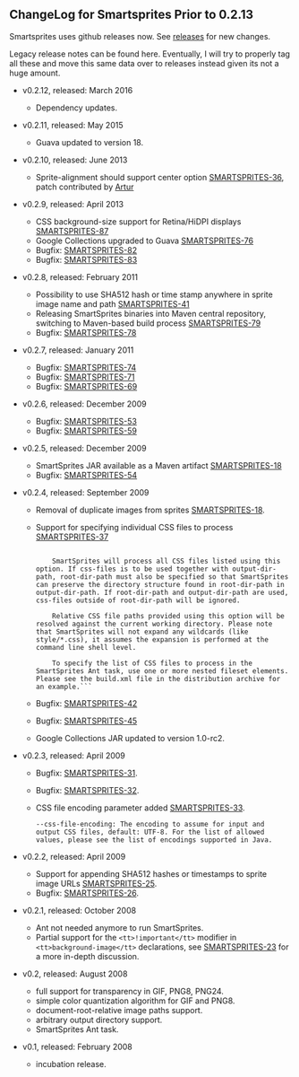 ## ChangeLog for Smartsprites Prior to 0.2.13 ##

Smartsprites uses github releases now.  See [releases](https://github.com/hazendaz/smartsprites/releases) for new changes.

Legacy release notes can be found here.  Eventually, I will try to properly tag all these and move this same data over to releases instead given its not a huge amount.

- v0.2.12, released: March 2016

    - Dependency updates.

- v0.2.11, released: May 2015

    - Guava updated to version 18.

- v0.2.10, released: June 2013

    - Sprite-alignment should support center option [SMARTSPRITES-36](https://issues.carrot2.org/browse/SMARTSPRITES-36), patch contributed by [Artur](https://github.com/Artur-)

- v0.2.9, released: April 2013

    - CSS background-size support for Retina/HiDPI displays [SMARTSPRITES-87](https://issues.carrot2.org/browse/SMARTSPRITES-87)
    - Google Collections upgraded to Guava [SMARTSPRITES-76](https://issues.carrot2.org/browse/SMARTSPRITES-76)
    - Bugfix: [SMARTSPRITES-82](https://issues.carrot2.org/browse/SMARTSPRITES-82)
    - Bugfix: [SMARTSPRITES-83](https://issues.carrot2.org/browse/SMARTSPRITES-83)

- v0.2.8, released: February 2011

    - Possibility to use SHA512 hash or time stamp anywhere in sprite image name and path [SMARTSPRITES-41](https://issues.carrot2.org/browse/SMARTSPRITES-41)
    - Releasing SmartSprites binaries into Maven central repository, switching to Maven-based build process [SMARTSPRITES-79](https://issues.carrot2.org/browse/SMARTSPRITES-79)
    - Bugfix: [SMARTSPRITES-78](https://issues.carrot2.org/browse/SMARTSPRITES-78)

- v0.2.7, released: January 2011

    - Bugfix: [SMARTSPRITES-74](https://issues.carrot2.org/browse/SMARTSPRITES-74)
    - Bugfix: [SMARTSPRITES-71](https://issues.carrot2.org/browse/SMARTSPRITES-71)
    - Bugfix: [SMARTSPRITES-69](https://issues.carrot2.org/browse/SMARTSPRITES-69)


- v0.2.6, released: December 2009

    - Bugfix: [SMARTSPRITES-53](https://issues.carrot2.org/browse/SMARTSPRITES-53)
    - Bugfix: [SMARTSPRITES-59](https://issues.carrot2.org/browse/SMARTSPRITES-59)
      

- v0.2.5, released: December 2009

    - SmartSprites JAR available as a Maven artifact [SMARTSPRITES-18](https://issues.carrot2.org/browse/SMARTSPRITES-49)
    - Bugfix: [SMARTSPRITES-54](https://issues.carrot2.org/browse/SMARTSPRITES-54)

- v0.2.4, released: September 2009

    - Removal of duplicate images from sprites [SMARTSPRITES-18](https://issues.carrot2.org/browse/SMARTSPRITES-18).
    - Support for specifying individual CSS files to process [SMARTSPRITES-37](https://issues.carrot2.org/browse/SMARTSPRITES-37)

        ``` --css-files: paths of CSS files to process, required if root-dir-path not specified, default: not specified.

            SmartSprites will process all CSS files listed using this option. If css-files is to be used together with output-dir-path, root-dir-path must also be specified so that SmartSprites can preserve the directory structure found in root-dir-path in output-dir-path. If root-dir-path and output-dir-path are used, css-files outside of root-dir-path will be ignored.

            Relative CSS file paths provided using this option will be resolved against the current working directory. Please note that SmartSprites will not expand any wildcards (like style/*.css), it assumes the expansion is performed at the command line shell level.

            To specify the list of CSS files to process in the SmartSprites Ant task, use one or more nested fileset elements. Please see the build.xml file in the distribution archive for an example.```

    - Bugfix: [SMARTSPRITES-42](https://issues.carrot2.org/browse/SMARTSPRITES-42)
    - Bugfix: [SMARTSPRITES-45](https://issues.carrot2.org/browse/SMARTSPRITES-45)
    - Google Collections JAR updated to version 1.0-rc2.

- v0.2.3, released: April 2009

    - Bugfix: [SMARTSPRITES-31](https://issues.carrot2.org/browse/SMARTSPRITES-31).
    - Bugfix: [SMARTSPRITES-32](https://issues.carrot2.org/browse/SMARTSPRITES-32).
    - CSS file encoding parameter added [SMARTSPRITES-33](https://issues.carrot2.org/browse/SMARTSPRITES-33).

        ```--css-file-encoding: The encoding to assume for input and output CSS files, default: UTF-8. For the list of allowed values, please see the list of encodings supported in Java.```

- v0.2.2, released: April 2009

    - Support for appending SHA512 hashes or timestamps to sprite image URLs [SMARTSPRITES-25](https://issues.carrot2.org/browse/SMARTSPRITES-25).
    - Bugfix: [SMARTSPRITES-26](https://issues.carrot2.org/browse/SMARTSPRITES-26).


- v0.2.1, released: October 2008

    - Ant not needed anymore to run SmartSprites.
    - Partial support for the ```<tt>!important</tt>``` modifier in ```<tt>background-image</tt>``` declarations, see [SMARTSPRITES-23](https://issues.carrot2.org/browse/SMARTSPRITES-23?focusedCommentId=10914#action_10914) for a more in-depth discussion.

- v0.2, released: August 2008

    - full support for transparency in GIF, PNG8, PNG24.
    - simple color quantization algorithm for GIF and PNG8.
    - document-root-relative image paths support.
    - arbitrary output directory support.
    - SmartSprites Ant task.

- v0.1, released: February 2008

    - incubation release.
